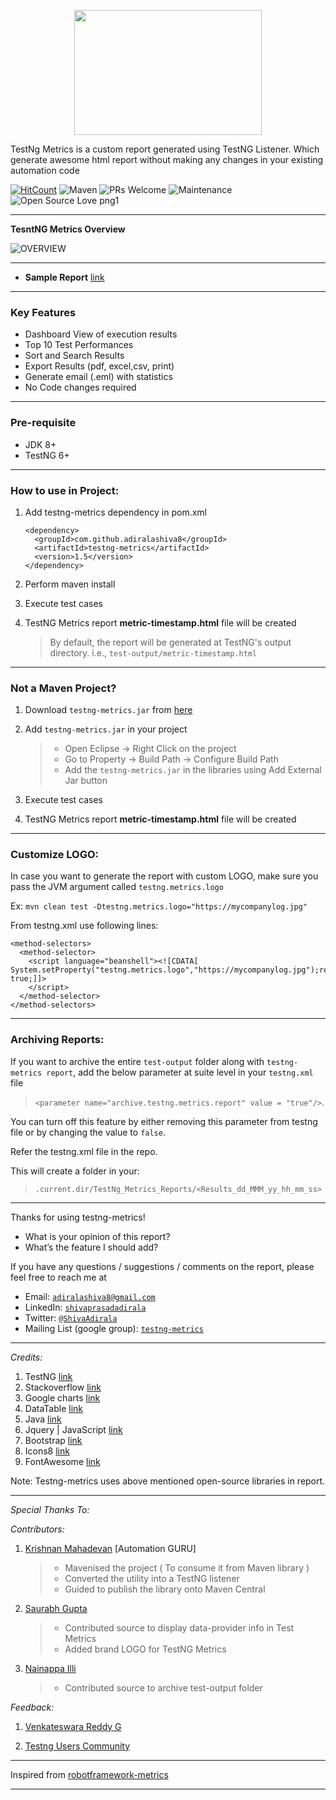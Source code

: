 <p align="center"><img src="https://i.ibb.co/0j28fBG/tmetricslogo.png" width="300" height="200"></p>

TestNg Metrics is a custom report generated using TestNG Listener. Which generate awesome html report without making any changes in your existing automation code

[![HitCount](http://hits.dwyl.io/adiralashiva8/testng-metrics.svg)](http://hits.dwyl.io/adiralashiva8/testng-metrics)
![Maven](https://maven-badges.herokuapp.com/maven-central/com.github.adiralashiva8/testng-metrics/badge.svg)
![PRs Welcome](https://img.shields.io/badge/PRs-welcome-brightgreen.svg?style=flat-square)
![Maintenance](https://img.shields.io/badge/Maintained%3F-yes-green.svg)
![Open Source Love png1](https://badges.frapsoft.com/os/v1/open-source.png?v=103)

---
__TesntNG Metrics Overview__

 ![OVERVIEW](https://i.ibb.co/T88cqwS/dashboard-overview.gif)

---

  - __Sample Report__ [link](https://testng-metrics.netlify.com/)

---

### Key Features

 - Dashboard View of execution results
 - Top 10 Test Performances
 - Sort and Search Results
 - Export Results (pdf, excel,csv, print)
 - Generate email (.eml) with statistics
 - No Code changes required

---

### Pre-requisite

 - JDK 8+
 - TestNG 6+

---

### How to use in Project:

1. Add testng-metrics dependency in pom.xml
   ```
   <dependency>
     <groupId>com.github.adiralashiva8</groupId>
     <artifactId>testng-metrics</artifactId>
     <version>1.5</version>
   </dependency>
   
   ```
2. Perform maven install

3. Execute test cases

4. TestNG Metrics report __metric-timestamp.html__ file will be created
   > By default, the report will be generated at TestNG's output directory. i.e., `test-output/metric-timestamp.html`
   
---

### Not a Maven Project?

1. Download `testng-metrics.jar` from [here](http://central.maven.org/maven2/com/github/adiralashiva8/testng-metrics/1.5/testng-metrics-1.5.jar)

2. Add `testng-metrics.jar` in your project
   > - Open Eclipse → Right Click on the project
   > - Go to Property → Build Path → Configure Build Path
   > - Add the `testng-metrics.jar` in the libraries using Add External Jar button

3. Execute test cases

4. TestNG Metrics report __metric-timestamp.html__ file will be created

---

### Customize LOGO:

In case you want to generate the report with custom LOGO, make sure you pass the JVM argument called `testng.metrics.logo`

Ex: `mvn clean test -Dtestng.metrics.logo="https://mycompanylog.jpg"`

From testng.xml use following lines:
```
<method-selectors>
  <method-selector>
    <script language="beanshell"><![CDATA[ System.setProperty("testng.metrics.logo","https://mycompanylog.jpg");return true;]]>
    </script>
  </method-selector>
</method-selectors>
```

---

### Archiving Reports:

If you want to archive the entire `test-output` folder along with `testng-metrics report`, add the below parameter at suite level in your `testng.xml` file 

 > `<parameter name="archive.testng.metrics.report" value = "true"/>`.

You can turn off this feature by either removing this parameter from testng file or by changing the value to `false`.

Refer the testng.xml file in the repo.

This will create a folder in your: 

> `.current.dir/TestNg_Metrics_Reports/<Results_dd_MMM_yy_hh_mm_ss>` 

---

Thanks for using testng-metrics!

 - What is your opinion of this report?
 - What’s the feature I should add?

If you have any questions / suggestions / comments on the report, please feel free to reach me at

 - Email: <a href="mailto:adiralashiva8@gmail.com?Subject=Testng%20Metrics" target="_blank">`adiralashiva8@gmail.com`</a> 
 - LinkedIn: <a href="https://www.linkedin.com/in/shivaprasadadirala/" target="_blank">`shivaprasadadirala`</a>
 - Twitter: <a href="https://twitter.com/ShivaAdirala" target="_blank">`@ShivaAdirala`</a>
 - Mailing List (google group): <a href="https://groups.google.com/forum/embed/?place=forum/testng-metrics" target="_blank">`testng-metrics`</a>

---

*Credits:*

1. TestNG [link](https://testng.org/doc/index.html)
2. Stackoverflow [link](http://stackoverflow.com)
3. Google charts [link](https://developers.google.com/chart/)
4. DataTable [link](https://datatables.net/examples/basic_init/table_sorting.html)
5. Java [link](https://www.java.com)
6. Jquery | JavaScript [link](https://www.jqueryscript.net)
7. Bootstrap [link](http://getbootstrap.com/docs/4.1/examples/dashboard/)
8. Icons8 [link](https://icons8.com/)
9. FontAwesome [link](https://fontawesome.com)

Note: Testng-metrics uses above mentioned open-source libraries in report.

---

*Special Thanks To:*

*Contributors:*

1. [Krishnan Mahadevan](https://www.linkedin.com/in/krmahadevan/) [Automation GURU]
    > - Mavenised the project ( To consume it from Maven library )
    > - Converted the utility into a TestNG listener
    > - Guided to publish the library onto Maven Central

2. [Saurabh Gupta](https://www.linkedin.com/in/saurabh-gupta-24769929/)
    > - Contributed source to display data-provider info in Test Metrics
    > - Added brand LOGO for TestNG Metrics

3. [Nainappa Illi](https://www.linkedin.com/in/nainappa-illi-97673231/)
    > - Contributed source to archive test-output folder

*Feedback:*

1. [Venkateswara Reddy G](https://www.linkedin.com/in/gvreddyreddy/)

2. [Testng Users Community](https://groups.google.com/forum/#!forum/testng-users)

---

Inspired from [robotframework-metrics](https://github.com/adiralashiva8/robotframework-metrics)

---
